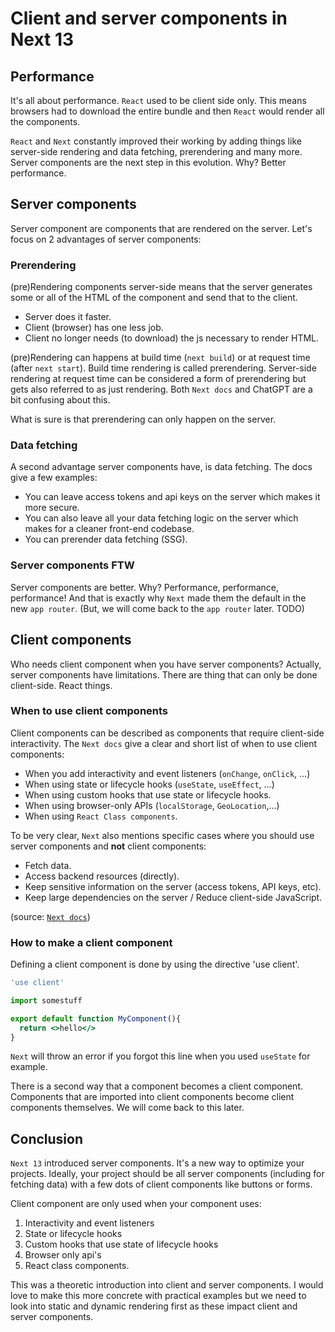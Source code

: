# Client and server components in Next 13

## Performance

It's all about performance. `React` used to be client side only. This means browsers had to download the entire bundle and then `React` would render all the components.

`React` and `Next` constantly improved their working by adding things like server-side rendering and data fetching, prerendering and many more. Server components are the next step in this evolution. Why? Better performance.

## Server components

Server component are components that are rendered on the server. Let's focus on 2 advantages of server components:

### Prerendering

(pre)Rendering components server-side means that the server generates some or all of the HTML of the component and send that to the client.

- Server does it faster.
- Client (browser) has one less job.
- Client no longer needs (to download) the js necessary to render HTML.

(pre)Rendering can happens at build time (`next build`) or at request time (after `next start`). Build time rendering is called prerendering. Server-side rendering at request time can be considered a form of prerendering but gets also referred to as just rendering. Both `Next docs` and ChatGPT are a bit confusing about this.

What is sure is that prerendering can only happen on the server.

### Data fetching

A second advantage server components have, is data fetching. The docs give a few examples:

- You can leave access tokens and api keys on the server which makes it more secure.
- You can also leave all your data fetching logic on the server which makes for a cleaner front-end codebase.
- You can prerender data fetching (SSG).

### Server components FTW

Server components are better. Why? Performance, performance, performance! And that is exactly why `Next` made them the default in the new `app router`. (But, we will come back to the `app router` later. TODO)

## Client components

Who needs client component when you have server components? Actually, server components have limitations. There are thing that can only be done client-side. React things.

### When to use client components

Client components can be described as components that require client-side interactivity. The `Next docs` give a clear and short list of when to use client components:

- When you add interactivity and event listeners (`onChange`, `onClick`, ...)
- When using state or lifecycle hooks (`useState`, `useEffect`, ...)
- When using custom hooks that use state or lifecycle hooks.
- When using browser-only APIs (`localStorage`, `GeoLocation`,...)
- When using `React Class components`.

To be very clear, `Next` also mentions specific cases where you should use server components and **not** client components:

- Fetch data.
- Access backend resources (directly).
- Keep sensitive information on the server (access tokens, API keys, etc).
- Keep large dependencies on the server / Reduce client-side JavaScript.

(source: [`Next docs`](https://nextjs.org/docs/getting-started/react-essentials#when-to-use-server-and-client-components))

### How to make a client component

Defining a client component is done by using the directive 'use client'.

```jsx
'use client'

import somestuff

export default function MyComponent(){
  return <>hello</>
}
```

`Next` will throw an error if you forgot this line when you used `useState` for example.

There is a second way that a component becomes a client component. Components that are imported into client components become client components themselves. We will come back to this later.

## Conclusion

`Next 13` introduced server components. It's a new way to optimize your projects. Ideally, your project should be all server components (including for fetching data) with a few dots of client components like buttons or forms.

Client component are only used when your component uses:

1. Interactivity and event listeners
2. State or lifecycle hooks
3. Custom hooks that use state of lifecycle hooks
4. Browser only api's
5. React class components.

This was a theoretic introduction into client and server components. I would love to make this more concrete with practical examples but we need to look into static and dynamic rendering first as these impact client and server components.

